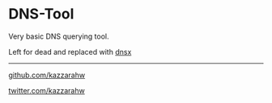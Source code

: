 # DNS-Tool

Very basic DNS querying tool.

Left for dead and replaced with [dnsx](https://docs.projectdiscovery.io/tools/dnsx/overview)


---

[github.com/kazzarahw](https://github.com/kazzarahw)

[twitter.com/kazzarahw](https://twitter.com/kazzarahw)
